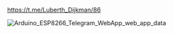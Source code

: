 <a href="https://t.me/Luberth_Dijkman/86">https://t.me/Luberth_Dijkman/86</a><br>



![Arduino_ESP8266_Telegram_WebApp_web_app_data](https://github.com/ldijkman/Universal-Arduino-Telegram-Bot/assets/45427770/7bdc5c01-b4d0-4df5-881d-49c560551bdd)
